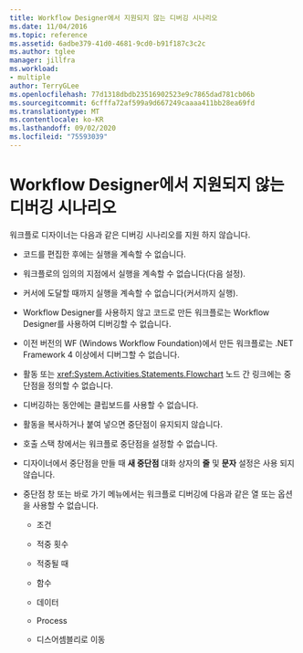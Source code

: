 ```yaml
---
title: Workflow Designer에서 지원되지 않는 디버깅 시나리오
ms.date: 11/04/2016
ms.topic: reference
ms.assetid: 6adbe379-41d0-4681-9cd0-b91f187c3c2c
ms.author: tglee
manager: jillfra
ms.workload:
- multiple
author: TerryGLee
ms.openlocfilehash: 77d1318dbdb23516902523e9c7865dad781cb06b
ms.sourcegitcommit: 6cfffa72af599a9d667249caaaa411bb28ea69fd
ms.translationtype: MT
ms.contentlocale: ko-KR
ms.lasthandoff: 09/02/2020
ms.locfileid: "75593039"
---
```

# <a name="unsupported-debugging-scenarios-in-the-workflow-designer"></a>Workflow Designer에서 지원되지 않는 디버깅 시나리오

워크플로 디자이너는 다음과 같은 디버깅 시나리오를 지원 하지 않습니다.

- 코드를 편집한 후에는 실행을 계속할 수 없습니다.

- 워크플로의 임의의 지점에서 실행을 계속할 수 없습니다(다음 설정).

- 커서에 도달할 때까지 실행을 계속할 수 없습니다(커서까지 실행).

- Workflow Designer를 사용하지 않고 코드로 만든 워크플로는 Workflow Designer를 사용하여 디버깅할 수 없습니다.

- 이전 버전의 WF (Windows Workflow Foundation)에서 만든 워크플로는 .NET Framework 4 이상에서 디버그할 수 없습니다.

- 활동 또는 <xref:System.Activities.Statements.Flowchart> 노드 간 링크에는 중단점을 정의할 수 없습니다.

- 디버깅하는 동안에는 클립보드를 사용할 수 없습니다.

- 활동을 복사하거나 붙여 넣으면 중단점이 유지되지 않습니다.

- 호출 스택 창에서는 워크플로 중단점을 설정할 수 없습니다.

- 디자이너에서 중단점을 만들 때 **새 중단점** 대화 상자의 **줄** 및 **문자** 설정은 사용 되지 않습니다.

- 중단점 창 또는 바로 가기 메뉴에서는 워크플로 디버깅에 다음과 같은 열 또는 옵션을 사용할 수 없습니다.

  - 조건

  - 적중 횟수

  - 적중될 때

  - 함수

  - 데이터

  - Process

  - 디스어셈블리로 이동
